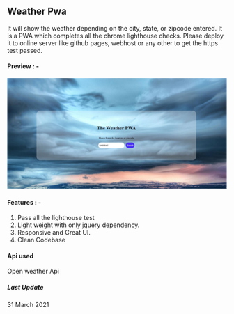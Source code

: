## Weather Pwa
It will show the weather depending on the city, state, or zipcode entered. It is a PWA which completes all the chrome lighthouse checks. Please deploy it to online server like github pages, webhost or any other to get the https test passed.

#### Preview : - 
<img src="pwa.JPG" alt="web preview">

#### Features : - 
1. Pass all the lighthouse test
2. Light weight with only jquery dependency.
3. Responsive and Great UI.
4. Clean Codebase

#### Api used
Open weather Api

##### Last Update
31 March 2021
